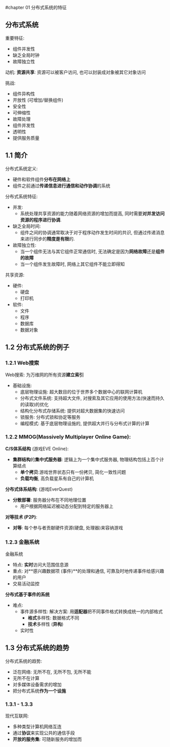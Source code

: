 #chapter 01 分布式系统的特征

## 分布式系统
重要特征:
* 组件并发性
* 缺乏全局时钟
* 故障独立性

动机: **资源共享**: 资源可以被客户访问, 也可以封装成对象被其它对象访问

挑战: 
* 组件异构性
* 开放性 (可增加/替换组件)
* 安全性
* 可伸缩性
* 故障处理
* 组件并发性
* 透明性
* 提供服务质量

## 1.1 简介

分布式系统定义: 
* 硬件和软件组件**分布在网络上**
* 组件之前通过**传递信息进行通信和动作协调**的系统

分布式系统特征:
* 并发: 
    * 系统处理共享资源的能力随着网络资源的增加而提高, 同时需要**对并发访问资源的程序进行协调**.
* 缺乏全局时间: 
    * 组件之间的协调通常取决于对于程序动作发生时间的共识, 但通过传递消息来进行同步的**精度是有限**的.
* 故障独立性:
    * 当一个组件无法与其它组件正常通信时, 无法确定是因为**网络故障**还是**组件的故障**
    * 当一个组件发生故障时, 网络上其它组件不能立即得知

共享资源:
* 硬件:
    * 硬盘
    * 打印机
* 软件:
    * 文件
    * 程序
    * 数据库
    * 数据对象

## 1.2 分布式系统的例子

### 1.2.1 Web搜索

Web搜索: 为万维网的所有资源**建立索引**
* 基础设施:
    * 底层物理设施: 超大数目的位于世界多个数据中心的联网计算机
    * 分布式文件系统: 支持超大文件, 对搜索及其它应用的使用方法(快速而持久的读取)的优化
    * 结构化分布式存储系统: 提供对超大数据集的快速访问
    * 锁服务: 分布式锁和协定等服务
    * 编程模式: 基于底层物理设施的, 提供超大并行与分布式计算的计算

### 1.2.2 MMOG(Massively Multiplayer Online Game):
**C/S体系结构** (游戏EVE Online):
* **集群结构**的**集中式服务器**: 逻辑上为一个集中式服务器, 物理结构包括上百个计算结点
    * **单个拷贝**:游戏世界状态只有一份拷贝, 简化一致性问题
    * **负载均衡**, 高负载星系有自己的计算机

**分布式体系结构**: (游戏EverQuest)
* **分散部署**: 服务器分布在不同地理位置
    * 用户根据网络延迟被动态分配到特定的服务器上

**对等技术 (P2P)**: 
* **对等**: 每个参与者贡献硬件资源(硬盘, 处理器)来容纳游戏

### 1.2.3 金融系统 

金融系统
* 特点: **实时**访问大范围信息源
* 重点: 对**感兴趣数据项 (事件)**的处理和通信, 可靠及时地传递事件给感兴趣的用户
* 交易活动监控

**分布式基于事件的系统**
* 难点:
    * 事件源多样性: 解决方案: 用**适配器**把不同事件格式转换成统一的内部格式
        * **格式**多样性: 数据格式不同
        * **技术**多样性 (**异构**)
    * 实时性

## 1.3 分布式系统的趋势

分布式系统的趋势:
* 泛在网络: 无所不在, 无所不包, 无所不能
* 无所不在计算
* 对多媒体设备需求的增加
* 把分布式系统**作为一个设施**

### 1.3.1 - 1.3.3

现代互联网:
* 多种类型计算机网络互连
* 通过**协议**来实现公共的通信手段
* **开放的服务集**: 可随新服务的增加而
